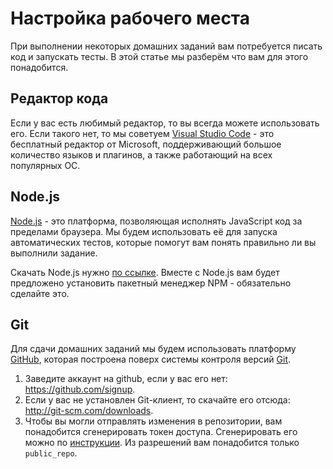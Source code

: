 # Настройка рабочего места

При выполнении некоторых домашних заданий вам потребуется писать код и запускать тесты. В этой статье мы разберём что вам для этого понадобится.

## Редактор кода
Если у вас есть любимый редактор, то вы всегда можете использовать его. Если такого нет, то мы советуем [Visual Studio Code](https://code.visualstudio.com/Download) - это бесплатный редактор от Microsoft, поддерживающий большое количество языков и плагинов, а также работающий на всех популярных ОС.

## Node.js
[Node.js](https://nodejs.org/en/) - это платформа, позволяющая исполнять JavaScript код за пределами браузера. Мы будем использовать её для запуска автоматических тестов, которые помогут вам понять правильно ли вы выполнили задание.

Скачать Node.js нужно [по ссылке](https://nodejs.org/en/download/). Вместе с Node.js вам будет предложено установить пакетный менеджер NPM - обязательно сделайте это.

## Git
Для сдачи домашних заданий мы будем использовать платформу [GitHub](https://github.com/), которая построена поверх системы контроля версий [Git](http://git-scm.com/).

1. Заведите аккаунт на github, если у вас его нет: https://github.com/signup.
2. Если у вас не установлен Git-клиент, то скачайте его отсюда: http://git-scm.com/downloads.
3. Чтобы вы могли отправлять изменения в репозитории, вам понадобится сгенерировать токен доступа. Сгенерировать его можно по [инструкции](https://docs.github.com/en/authentication/keeping-your-account-and-data-secure/creating-a-personal-access-token). Из разрешений вам понадобится только `public_repo`.
